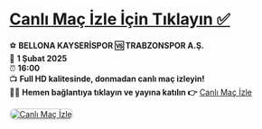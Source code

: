 # <a href="http://bit.ly/bosssportstv">Canlı Maç İzle İçin Tıklayın ✅</a>  
⚽️ **BELLONA KAYSERİSPOR 🆚 TRABZONSPOR A.Ş.**  
📅 **1 Şubat 2025**  
⏰ **16:00**  
📺 **Full HD kalitesinde, donmadan canlı maç izleyin!**  
🔴🔶 **Hemen bağlantıya tıklayın ve yayına katılın 👉** <a href="http://bit.ly/bosssportstv">Canlı Maç İzle</a>  

<a href="http://bit.ly/bosssportstv" title="Canlı Maç İzle">  
    <img src="https://i.ibb.co/fz6XmD0p/kayserispor-trabzonspor-ilk-11ler-aciklandi.webp" alt="Canlı Maç İzle" style="max-width: 100%; border: 2px solid #ddd; border-radius: 10px;">  
</a>  
